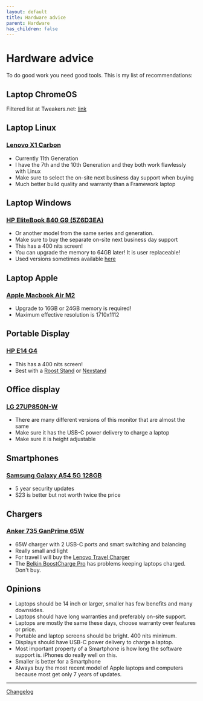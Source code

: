 ```yaml
---
layout: default
title: Hardware advice
parent: Hardware
has_children: false
---
```


# Hardware advice

To do good work you need good tools. This is my list of recommendations:

## Laptop ChromeOS

Filtered list at Tweakers.net: [link](https://tweakers.net/laptops/vergelijken/#filter:TY6xbsMwDET_hbMRSCQlS_6AAhk6eSwyGLbaCnBiw3aDoIH_vaTcIdPp-E5HPiE9-vFnSEP7Pc0rNB_BEVXWeOcvFeTbPS2bojaNqd_ydIPmsxvXVMHcfaU2_yZorDFil9yn9yxczFrSUjqn_jxoLRFjReSctK4yfcvjlhYhTxBiVG_TJkFAawkqsD64oMqslnwRjCbAZRcvVfrpqhuhPgWLTvi1e4iN_mSghBhfmm1NAbUyYjyU4rEiOqNK8lKVHBfOVhWpZuWIIXqdB2fNcYWPrAvu3VhOd6i9gQMVXNOBjyPJmP-zmP3LL8dUS3zf_wA)

## Laptop Linux

### [Lenovo X1 Carbon](https://www.lenovo.com/nl/nl/laptops/thinkpad/thinkpad-x1/ThinkPad-X1-Carbon-Gen-11/p/LEN101T0049)

* Currently 11th Generation
* I have the 7th and the 10th Generation and they both work flawlessly with Linux
* Make sure to select the on-site next business day support when buying
* Much better build quality and warranty than a Framework laptop

## Laptop Windows

### [HP EliteBook 840 G9 (5Z6D3EA)](https://tweakers.net/pricewatch/1850722/hp-elitebook-840-g9-5z6d3ea.html)

* Or another model from the same series and generation.
* Make sure to buy the separate on-site next business day support
* This has a 400 nits screen!
* You can upgrade the memory to 64GB later! It is user replaceable!
* Used versions sometimes available [here](https://www.estunt.nl/?s=elitebook+840&post_type=product)

## Laptop Apple

### [Apple Macbook Air M2](https://www.apple.com/nl/shop/buy-mac/macbook-air/middernacht-apple-m2-chip-met-8-core-cpu-en-8-core-gpu-256gb)

* Upgrade to 16GB or 24GB memory is required!
* Maximum effective resolution is 1710x1112

## Portable Display

### [HP E14 G4](https://tweakers.net/pricewatch/1672978/hp-e14-g4-wit.html)

* This has a 400 nits screen!
* Best with a [Roost Stand](https://www.therooststand.com/) or [Nexstand](https://www.nexstand.nl/)

## Office display

### [LG 27UP850N-W](https://tweakers.net/pricewatch/1874726/lg-27up850n-w-zilver-zwart.html)

* There are many different versions of this monitor that are almost the same
* Make sure it has the USB-C power delivery to charge a laptop
* Make sure it is height adjustable

## Smartphones

### [Samsung Galaxy A54 5G 128GB](https://tweakers.net/pricewatch/1919102/samsung-galaxy-a54-5g-128gb-opslag-zwart/specificaties/)

* 5 year security updates
* S23 is better but not worth twice the price

## Chargers

### [Anker 735 GanPrime 65W](https://www.anker.com/eu-en/products/a2668?ref=naviMenu&variant=42129568661694)

* 65W charger with 2 USB-C ports and smart switching and balancing
* Really small and light
* For travel I will buy the [Lenovo Travel Charger](https://tweakers.net/pricewatch/1645136/lenovo-40aw0065ww.html)
* The [Belkin BoostCharge Pro](https://tweakers.net/pricewatch/1909410/belkin-boostcharge-pro.html) has problems keeping laptops charged. Don't buy.

## Opinions

* Laptops should be 14 inch or larger, smaller has few benefits and many downsides.
* Laptops should have long warranties and preferably on-site support.
* Laptops are mostly the same these days, choose warranty over features or price.
* Portable and laptop screens should be bright. 400 nits minimum.
* Displays should have USB-C power delivery to charge a laptop.
* Most important property of a Smartphone is how long the software support is. iPhones do really well on this.
* Smaller is better for a Smartphone
* Always buy the most recent model of Apple laptops and computers because most get only 7 years of updates.

---
[Changelog](https://github.com/AikedeJongste/docs.aikedejongste.nl/commits/main/hardware.md)

